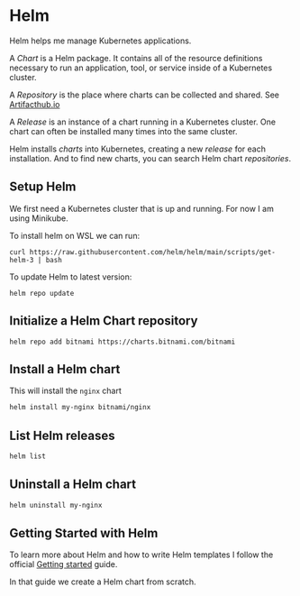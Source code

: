 # Helm

Helm helps me manage Kubernetes applications.

A *Chart* is a Helm package. It contains all of the resource definitions necessary to run an application, tool, or 
service inside of a Kubernetes cluster.

A *Repository* is the place where charts can be collected and shared. See [Artifacthub.io](https://artifacthub.io/)

A *Release* is an instance of a chart running in a Kubernetes cluster. One chart can often be installed many times 
into the same cluster.

Helm installs *charts* into Kubernetes, creating a new *release* for each installation. And to find new charts, you 
can search Helm chart *repositories*.

## Setup Helm

We first need a Kubernetes cluster that is up and running. For now I am using Minikube.

To install helm on WSL we can run:

```shell
curl https://raw.githubusercontent.com/helm/helm/main/scripts/get-helm-3 | bash
```

To update Helm to latest version:

```shell
helm repo update
```

## Initialize a Helm Chart repository

```shell
helm repo add bitnami https://charts.bitnami.com/bitnami
```

## Install a Helm chart

This will install the `nginx` chart

```bash
helm install my-nginx bitnami/nginx
```

## List Helm releases

```bash
helm list
```

## Uninstall a Helm chart

```bash
helm uninstall my-nginx
```

## Getting Started with Helm

To learn more about Helm and how to write Helm templates I follow the official 
[Getting started](https://helm.sh/docs/chart_template_guide/getting_started/) guide.

In that guide we create a Helm chart from scratch.



